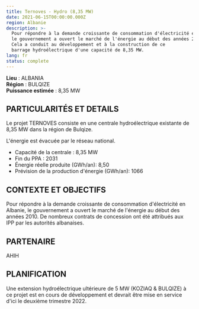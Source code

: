 ```yaml
---
title: Ternoves - Hydro (8,35 MW)
date: 2021-06-15T00:00:00.000Z
region: Albanie
description: >-
  Pour répondre à la demande croissante de consommation d'électricité en Albanie,
  le gouvernement a ouvert le marché de l'énergie au début des années 2010.
  Cela a conduit au développement et à la construction de ce
  barrage hydroélectrique d'une capacité de 8,35 MW.
lang: fr
status: complete
---
```

**Lieu** : ALBANIA<br>
**Région** : BULQIZE<br>
**Puissance estimée** : 8,35 MW<br>

## PARTICULARITÉS ET DETAILS

Le projet TERNOVES consiste en une centrale hydroélectrique existante de 8,35 MW dans la région de Bulqize.

L'énergie est évacuée par le réseau national.

* Capacité de la centrale : 8,35 MW
* Fin du PPA : 2031
* Énergie réelle produite (GWh/an): 8,50
* Prévision de la production d'énergie (GWh/an): 1066

## CONTEXTE ET OBJECTIFS

Pour répondre à la demande croissante de consommation d'électricité en Albanie, le gouvernement a ouvert le marché de l'énergie au début des années 2010. De nombreux contrats de concession ont été attribués aux IPP par les autorités albanaises.

## PARTENAIRE

AHIH

## PLANIFICATION

Une extension hydroélectrique ultérieure de 5 MW (KOZIAQ & BULQIZE) à ce projet est en cours de développement et devrait être mise en service d'ici le deuxième trimestre 2022.